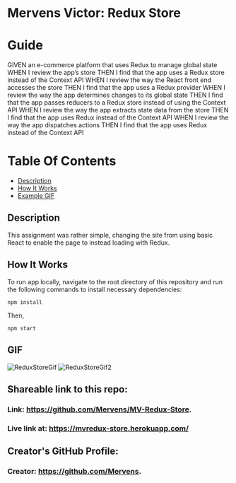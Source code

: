# Mervens Victor: Redux Store

# Guide
GIVEN an e-commerce platform that uses Redux to manage global state
WHEN I review the app’s store
THEN I find that the app uses a Redux store instead of the Context API
WHEN I review the way the React front end accesses the store
THEN I find that the app uses a Redux provider
WHEN I review the way the app determines changes to its global state
THEN I find that the app passes reducers to a Redux store instead of using the Context API
WHEN I review the way the app extracts state data from the store
THEN I find that the app uses Redux instead of the Context API
WHEN I review the way the app dispatches actions
THEN I find that the app uses Redux instead of the Context API

# Table Of Contents
- [Description](#description)
- [How It Works](#how-it-works)
- [Example GIF](#gif)

## Description  
This assignment was rather simple, changing the site from using basic React to enable the page to instead loading with Redux.
## How It Works  

To run app locally, navigate to the root directory of this repository and run the following commands to install necessary dependencies:

`npm install`

Then,

`npm start`

## GIF  
![ReduxStoreGif]()
![ReduxStoreGif2]()

## Shareable link to this repo:  

### Link: **https://github.com/Mervens/MV-Redux-Store.**  
### Live link at: **https://mvredux-store.herokuapp.com/**

## Creator's GitHub Profile:  

### Creator: **https://github.com/Mervens.**

